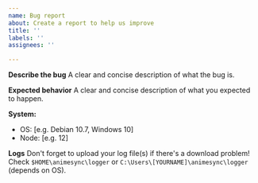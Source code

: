 ```yaml
---
name: Bug report
about: Create a report to help us improve
title: ''
labels: ''
assignees: ''

---
```


**Describe the bug**
A clear and concise description of what the bug is.

**Expected behavior**
A clear and concise description of what you expected to happen.

**System:**
 - OS: [e.g. Debian 10.7, Windows 10]
 - Node: [e.g. 12]

**Logs**
Don't forget to upload your log file(s) if there's a download problem!
Check `$HOME\animesync\logger` or `C:\Users\[YOURNAME]\animesync\logger` (depends on OS).
